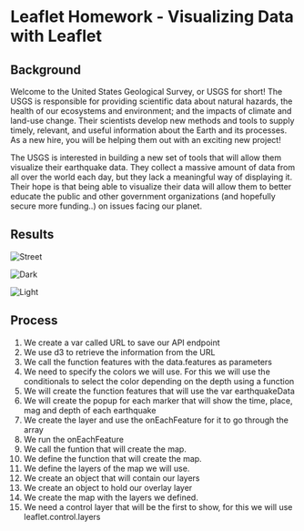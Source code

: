 # Leaflet Homework - Visualizing Data with Leaflet

## Background

Welcome to the United States Geological Survey, or USGS for short! The USGS is responsible for providing scientific data about natural hazards, the health of our ecosystems and environment; and the impacts of climate and land-use change. Their scientists develop new methods and tools to supply timely, relevant, and useful information about the Earth and its processes. As a new hire, you will be helping them out with an exciting new project!

The USGS is interested in building a new set of tools that will allow them visualize their earthquake data. They collect a massive amount of data from all over the world each day, but they lack a meaningful way of displaying it. Their hope is that being able to visualize their data will allow them to better educate the public and other government organizations (and hopefully secure more funding..) on issues facing our planet.

## Results


![Street](https://github.com/anajuarezar/leaflet-challenge/blob/main/Images/Street.png)

![Dark](https://github.com/anajuarezar/leaflet-challenge/blob/main/Images/Dark.png)

![Light](https://github.com/anajuarezar/leaflet-challenge/blob/main/Images/Light.png)

## Process

1. We  create a var called URL to save our API endpoint
2. We use d3 to retrieve the information from the URL
3. We call the function features with the data.features as parameters
4.  We need to specify the colors we will use. For this we will use the conditionals to select the color depending on the depth using a function
5.  We will create the function features that will use the var earthquakeData
6.  We will create the popup for each marker that will show the time, place, mag and depth of each earthquake
7.  We create the layer and use the onEachFeature for it to go through the array
8.  We run the onEachFeature
9.  We call the funtion that will create the map. 
10.  We define the function that will create the map.
11.  We define the layers of the map we will use.
12.  We create an object that will contain our layers
13.  We create an object to hold our overlay layer
14.  We create the map with the layers we defined.
15.  We need a control layer that will be the first to show, for this we will use leaflet.control.layers
